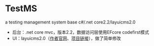 # TestMS
a testing management system base c#/.net core2.2/layuicms2.0
- 后台：.net core mvc，版本2.2，数据访问层使用EFcore codefirst模式
- UI：layuicms2.0（[作者官网](http://layuicms.com/)、[项目链接](https://github.com/BrotherMa/layuiCMS)），做了简单修改


